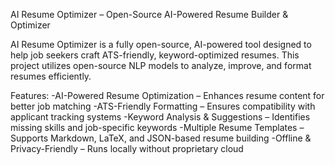 AI Resume Optimizer – Open-Source AI-Powered Resume Builder & Optimizer

AI Resume Optimizer is a fully open-source, AI-powered tool designed to help job seekers craft ATS-friendly, keyword-optimized resumes. This project utilizes open-source NLP models to analyze, improve, and format resumes efficiently.

Features:
-AI-Powered Resume Optimization – Enhances resume content for better job matching
-ATS-Friendly Formatting – Ensures compatibility with applicant tracking systems
-Keyword Analysis & Suggestions – Identifies missing skills and job-specific keywords
-Multiple Resume Templates – Supports Markdown, LaTeX, and JSON-based resume building
-Offline & Privacy-Friendly – Runs locally without proprietary cloud
